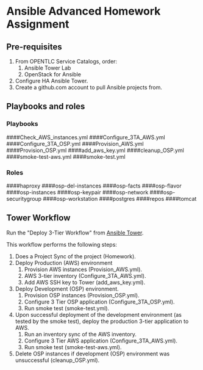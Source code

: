 # Ansible Advanced Homework Assignment

## Pre-requisites

1. From OPENTLC Service Catalogs, order:
   1. Ansible Tower Lab
   2. OpenStack for Ansible
2. Configure HA Ansible Tower.
3. Create a github.com account to pull Ansible projects from.

## Playbooks and roles
### Playbooks
####Check_AWS_instances.yml
####Configure_3TA_AWS.yml
####Configure_3TA_OSP.yml
####Provision_AWS.yml
####Provision_OSP.yml
####add_aws_key.yml	
####cleanup_OSP.yml	
####smoke-test-aws.yml
####smoke-test.yml

### Roles

####haproxy
####osp-del-instances
####osp-facts
####osp-flavor
####osp-instances
####osp-keypair
####osp-network
####osp-securitygroup
####osp-workstation
####postgres
####repos
####tomcat


## Tower Workflow

Run the "Deploy 3-Tier Workflow" from [Ansible Tower](https://tower1.28dc.example.opentlc.com/).

This workflow performs the following steps:

1. Does a Project Sync of the project (Homework).
2. Deploy Production (AWS) environment
   1. Provision AWS instances (Provision_AWS.yml).
   2. AWS 3-tier inventory (Configure_3TA_AWS.yml).
   3. Add AWS SSH key to Tower (add_aws_key.yml).
3. Deploy Development (OSP) environment.
   1. Provision OSP instances (Provision_OSP.yml).
   2. Configure 3 Tier OSP application (Configure_3TA_OSP.yml).
   3. Run smoke test (smoke-test.yml).
4. Upon successful deployment of the development environment (as tested by the smoke test), deploy the production 3-tier application to AWS.
   1. Run an inventory sync of the AWS inventory.
   2. Configure 3 Tier AWS application (Configure_3TA_AWS.yml).
   3. Run smoke test (smoke-test-aws.yml).
5. Delete OSP instances if development (OSP) environment was unsuccessful (cleanup_OSP.yml).
